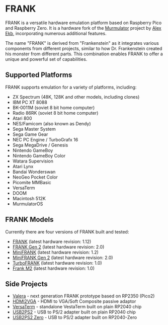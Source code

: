 # FRANK

FRANK is a versatile hardware emulation platform based on Raspberry Pico and Raspberry Zero. It is a hardware fork of the [Murmulator](https://murmulator.ru/) project by [Alex Ekb](https://t.me/Alex_Eburg), incorporating numerous additional features.

The name "FRANK" is derived from "Frankenstein" as it integrates various components from different projects, similar to how Dr. Frankenstein created his monster from different parts. This combination enables FRANK to offer a unique and powerful set of capabilities.

## Supported Platforms

FRANK supports emulation for a variety of platforms, including:

* ZX Spectrum (48K, 128K and other models, including clones)
* IBM PC XT 8088
* BK-0011М (soviet 8 bit home computer)
* Radio 86RK (soviet 8 bit home computer)
* Atari 800
* NES/Famicom (also known as Dendy)
* Sega Master System
* Sega Game Gear
* NEC PC Engine / TurboGrafx 16
* Sega MegaDrive / Genesis
* Nintendo GameBoy
* Nintendo GameBoy Color
* Watara Supervision
* Atari Lynx
* Bandai Wonderswan
* NeoGeo Pocket Color
* Picomite MMBasic
* VersaTerm
* DOOM
* Macintosh 512K
* MurmulatorOS

## FRANK Models

Currently there are four versions of FRANK built and tested:

* [FRANK](./hardware/frank) (latest hardware revision: 1.12)
* [FRANK Gen 2](./hardware/frank_gen2) (latest hardware revision: 2.0)
* [MiniFRANK](./hardware/minifrank) (latest hardware revision: 1.2)
* [MiniFRANK Gen 2](./hardware/minifrank_gen2) (latest hardware revision: 2.0)
* [TurboFRANK](./hardware/turbofrank) (latest hardware revision: 1.0)
* [Frank M2](./hardware/frank_m2) (latest hardware revision: 1.0)

## Side Projects

* [Valera](./hardware/valera) - next generation FRANK prototype based on RP2350 (Pico2)
* [HDMI2VGA](./hardware/hdmi2vga) - HDMI to VGA/Soft Composite passive adaptor
* [VersaTerm](./hardware/versa) - standalone VestaTerm built on plain RP2040 chip
* [USB2PS2](./hardware/usb2ps2) - USB to PS/2 adapter built on plain RP2040 chip
* [USB2PS2 Zero](./hardware/usb2ps2-zero) - USB to PS/2 adapter built on RP2040-Zero
